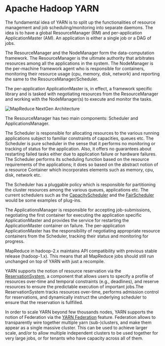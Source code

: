 

# Apache Hadoop YARN

The fundamental idea of YARN is to split up the functionalities of resource management and job scheduling/monitoring into separate daemons. The idea is to have a global ResourceManager (RM) and per-application ApplicationMaster (AM). An application is either a single job or a DAG of jobs.

The ResourceManager and the NodeManager form the data-computation framework. The ResourceManager is the ultimate authority that arbitrates resources among all the applications in the system. The NodeManager is the per-machine framework agent who is responsible for containers, monitoring their resource usage (cpu, memory, disk, network) and reporting the same to the ResourceManager/Scheduler.

The per-application ApplicationMaster is, in effect, a framework specific library and is tasked with negotiating resources from the ResourceManager and working with the NodeManager(s) to execute and monitor the tasks.

<img src='/yarn_architecture.gif' alt='MapReduce NextGen Architecture' />

The ResourceManager has two main components: Scheduler and ApplicationsManager.

The Scheduler is responsible for allocating resources to the various running applications subject to familiar constraints of capacities, queues etc. The Scheduler is pure scheduler in the sense that it performs no monitoring or tracking of status for the application. Also, it offers no guarantees about restarting failed tasks either due to application failure or hardware failures. The Scheduler performs its scheduling function based on the resource requirements of the applications; it does so based on the abstract notion of a resource Container which incorporates elements such as memory, cpu, disk, network etc.

The Scheduler has a pluggable policy which is responsible for partitioning the cluster resources among the various queues, applications etc. The current schedulers such as the [CapacityScheduler](./CapacityScheduler.html) and the [FairScheduler](./FairScheduler.html) would be some examples of plug-ins.

The ApplicationsManager is responsible for accepting job-submissions, negotiating the first container for executing the application specific ApplicationMaster and provides the service for restarting the ApplicationMaster container on failure. The per-application ApplicationMaster has the responsibility of negotiating appropriate resource containers from the Scheduler, tracking their status and monitoring for progress.

MapReduce in hadoop-2.x maintains API compatibility with previous stable release (hadoop-1.x). This means that all MapReduce jobs should still run unchanged on top of YARN with just a recompile.

YARN supports the notion of resource reservation via the [ReservationSystem](./ReservationSystem.html), a component that allows users to specify a profile of resources over-time and temporal constraints (e.g., deadlines), and reserve resources to ensure the predictable execution of important jobs.The ReservationSystem tracks resources over-time, performs admission control for reservations, and dynamically instruct the underlying scheduler to ensure that the reservation is fullfilled.

In order to scale YARN beyond few thousands nodes, YARN supports the notion of Federation via the [YARN Federation](./Federation.html) feature. Federation allows to transparently wire together multiple yarn (sub-)clusters, and make them appear as a single massive cluster. This can be used to achieve larger scale, and/or to allow multiple independent clusters to be used together for very large jobs, or for tenants who have capacity across all of them.
